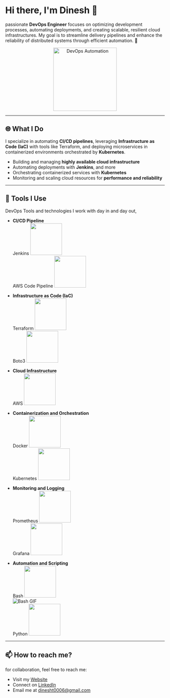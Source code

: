 # Hi there, I'm Dinesh 👋

 passionate **DevOps Engineer** focuses on optimizing development processes, automating deployments, and creating scalable, resilient cloud infrastructures. My goal is to streamline delivery pipelines and enhance the reliability of distributed systems through efficient automation. 🚀


<div align="center">
  <img src="https://media.giphy.com/media/qgQUggAC3Pfv687qPC/giphy.gif" alt="DevOps Automation" width="200" height="200"/>
</div>

---

## 🌐 What I Do

I specialize in automating **CI/CD pipelines**, leveraging **Infrastructure as Code (IaC)** with tools like Terraform, and deploying microservices in containerized environments orchestrated by **Kubernetes**. 

- Building and managing **highly available cloud infrastructure**
- Automating deployments with **Jenkins**, and more
- Orchestrating containerized services with **Kubernetes**
- Monitoring and scaling cloud resources for **performance and reliability**

---

## 🔧 Tools I Use

DevOps Tools and technologies I work with day in and day out,

* **CI/CD Pipeline**  
  Jenkins <img src="https://upload.wikimedia.org/wikipedia/commons/thumb/e/e9/Jenkins_logo.svg/1200px-Jenkins_logo.svg.png" height="100" width="100"/>  
  AWS Code Pipeline <img src="https://upload.wikimedia.org/wikipedia/commons/9/93/Amazon_Web_Services_Logo.svg" height="100" width="100"/>  
  
* **Infrastructure as Code (IaC)**  
  Terraform <img src="https://www.datocms-assets.com/2885/1629941242-logo-terraform-main.png" height="100" width="100"/>  
  Boto3 <img src="https://user-images.githubusercontent.com/1513140/90444616-3a5dff00-e08e-11ea-9210-35c47f1945ea.png" height="100" width="100"/>  
  
* **Cloud Infrastructure**  
  AWS <img src="https://upload.wikimedia.org/wikipedia/commons/9/93/Amazon_Web_Services_Logo.svg" height="100" width="100"/>  
 
* **Containerization and Orchestration**  
  Docker <img src="https://www.docker.com/wp-content/uploads/2022/03/Moby-logo.png" height="100" width="100"/>   
  Kubernetes <img src="https://upload.wikimedia.org/wikipedia/commons/3/39/Kubernetes_logo_without_workmark.svg" height="100" width="100"/>  
 
* **Monitoring and Logging**  
  Prometheus <img src="https://upload.wikimedia.org/wikipedia/commons/thumb/3/38/Prometheus_software_logo.svg/1200px-Prometheus_software_logo.svg.png" height="100" width="100"/>  
  Grafana <img src="https://upload.wikimedia.org/wikipedia/commons/3/3b/Grafana_logo.svg" height="100" width="100"/>
  
* **Automation and Scripting**  
  Bash <img src="https://upload.wikimedia.org/wikipedia/commons/thumb/4/4b/Bash_Logo_Colored.svg/1200px-Bash_Logo_Colored.svg.png" height="100" width="100"/>  
  ![Bash GIF](https://media.giphy.com/media/3o7btX4aI2VjQXZFlW/giphy.gif)  
  Python <img src="https://upload.wikimedia.org/wikipedia/commons/c/c3/Python-logo-notext.svg" height="100" width="100"/>

---


## 📫 How to reach me?

for collaboration, feel free to reach me:

- Visit my [Website]()
- Connect on [LinkedIn](https://www.linkedin.com/in/dinesht-0006-/)
- Email me at [dinesht0006@gmail.com](mailto:dinesht0006@gmail.com)


